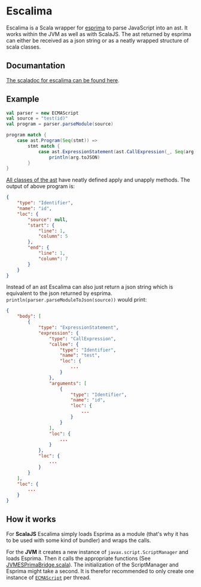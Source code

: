 # Escalima

Escalima is a Scala wrapper for [esprima](http://esprima.org/) to parse JavaScript into an ast. It works within the JVM as well as with ScalaJS. The ast returned by esprima can either be received as a json string or as a neatly wrapped structure of scala classes.

## Documantation

[The scaladoc for escalima can be found here](https://srtobi.github.io/escalima/docs/escalima/).

## Example

```scala
val parser = new ECMAScript
val source = "test(id)"
val program = parser.parseModule(source)

program match {
    case ast.Program(Seq(stmt)) =>
        stmt match {
            case ast.ExpressionStatement(ast.CallExpression(_, Seq(arg))) =>
                println(arg.toJSON)
        }
}
```

[All classes of the ast](https://srtobi.github.io/escalima/docs/escalima/ast/) have neatly defined apply and unapply methods. The output of above program is:

```json
{
    "type": "Identifier",
    "name": "id",
    "loc": {
        "source": null,
        "start": {
            "line": 1,
            "column": 5
        },
        "end": {
            "line": 1,
            "column": 7
        }
    }
}
```

Instead of an ast Escalima can also just return a json string which is equivalent to the json returned by esprima.
`println(parser.parseModuleToJson(source))` would print:

```json
{
    "body": [
        {
            "type": "ExpressionStatement",
            "expression": {
                "type": "CallExpression",
                "callee": {
                    "type": "Identifier",
                    "name": "test",
                    "loc": {
                        ...
                    }
                },
                "arguments": [
                    {
                        "type": "Identifier",
                        "name": "id",
                        "loc": {
                            ...
                        }
                    }
                ],
                "loc": {
                    ...
                }
            },
            "loc": {
                ...
            }
        }
    ],
    "loc": {
        ...
    }
}
```


## How it works

For **ScalaJS** Escalima simply loads Esprima as a module (that's why it has to be used with some kind of bundler) and wraps the calls.

For the **JVM** it creates a new instance of `javax.script.ScriptManager` and loads Esprima. Then it calls the appropriate functions (See [JVMESPrimaBridge.scala](/escalima/jvm/src/main/scala/escalima/JVMESPrimaBridge.scala)). The initialization of the ScriptManager and Esprima might take a second. It is therefor recommended to only create one instance of [`ECMAScript`](https://srtobi.github.io/escalima/docs/escalima/ECMAScript.html) per thread.
